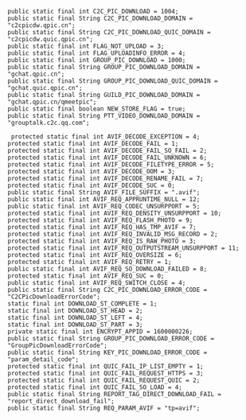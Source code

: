     public static final int C2C_PIC_DOWNLOAD = 1004;
    public static final String C2C_PIC_DOWNLOAD_DOMAIN = "c2cpicdw.qpic.cn";
    public static final String C2C_PIC_DOWNLOAD_QUIC_DOMAIN = "c2cpicdw.quic.qpic.cn";
    public static final int FLAG_NOT_UPLOAD = 3;
    public static final int FLAG_UPLOADINFO_ERROR = 4;
    public static final int GROUP_PIC_DOWNLOAD = 1000;
    public static final String GROUP_PIC_DOWNLOAD_DOMAIN = "gchat.qpic.cn";
    public static final String GROUP_PIC_DOWNLOAD_QUIC_DOMAIN = "gchat.quic.qpic.cn";
    public static final String GUILD_PIC_DOWNLOAD_DOMAIN = "gchat.qpic.cn/qmeetpic";
    public static final boolean NEW_STORE_FLAG = true;
    public static final String PTT_VIDEO_DOWNLOAD_DOMAIN = "grouptalk.c2c.qq.com";

     protected static final int AVIF_DECODE_EXCEPTION = 4;
    protected static final int AVIF_DECODE_FAIL = 1;
    protected static final int AVIF_DECODE_FAIL_SO_FAIL = 2;
    protected static final int AVIF_DECODE_FAIL_UNKNOWN = 6;
    protected static final int AVIF_DECODE_FILETYPE_ERROR = 5;
    protected static final int AVIF_DECODE_OOM = 3;
    protected static final int AVIF_DECODE_RENAME_FAIL = 7;
    protected static final int AVIF_DECODE_SUC = 0;
    public static final String AVIF_FILE_SUFFIX = ".avif";
    public static final int AVIF_REQ_APPRUNTIME_NULL = 12;
    public static final int AVIF_REQ_CODEC_UNSURPPORT = 5;
    protected static final int AVIF_REQ_DENSITY_UNSURPPORT = 10;
    protected static final int AVIF_REQ_FLASH_PHOTO = 9;
    protected static final int AVIF_REQ_HAS_TMP_AVIF = 7;
    protected static final int AVIF_REQ_INVALID_MSG_RECORD = 2;
    protected static final int AVIF_REQ_IS_RAW_PHOTO = 3;
    protected static final int AVIF_REQ_OUTPUTSTREAM_UNSURPPORT = 11;
    protected static final int AVIF_REQ_OVERSIZE = 6;
    protected static final int AVIF_REQ_RETRY = 1;
    public static final int AVIF_REQ_SO_DOWNLOAD_FAILED = 8;
    protected static final int AVIF_REQ_SUC = 0;
    public static final int AVIF_REQ_SWITCH_CLOSE = 4;
    public static final String C2C_PIC_DOWNLOAD_ERROR_CODE = "C2CPicDownloadErrorCode";
    static final int DOWNLOAD_ST_COMPLETE = 1;
    static final int DOWNLOAD_ST_HEAD = 2;
    static final int DOWNLOAD_ST_LEFT = 4;
    static final int DOWNLOAD_ST_PART = 3;
    private static final int ENCRYPT_APPID = 1600000226;
    public static final String GROUP_PIC_DOWNLOAD_ERROR_CODE = "GroupPicDownloadErrorCode";
    public static final String KEY_PIC_DOWNLOAD_ERROR_CODE = "param_detail_code";
    protected static final int QUIC_FAIL_IP_LIST_EMPTY = 1;
    protected static final int QUIC_FAIL_REQUEST_HTTPS = 3;
    protected static final int QUIC_FAIL_REQUEST_QUIC = 2;
    protected static final int QUIC_FAIL_SO_LOAD = 4;
    public static final String REPORT_TAG_DIRECT_DOWNLOAD_FAIL = "report_direct_download_fail";
    public static final String REQ_PARAM_AVIF = "tp=avif";
